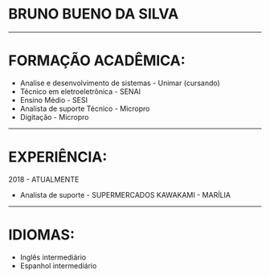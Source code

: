 # BRUNO BUENO DA SILVA

---
# FORMAÇÃO ACADÊMICA:
- Analise e desenvolvimento de sistemas - Unimar (cursando)
- Técnico em eletroeletrônica - SENAI
- Ensino Médio - SESI
- Analista de suporte Técnico - Micropro
- Digitação - Micropro

---
# EXPERIÊNCIA:
2018 - ATUALMENTE
- Analista de suporte - SUPERMERCADOS KAWAKAMI - MARÍLIA

---
# IDIOMAS:
- Inglês intermediário
- Espanhol intermediário